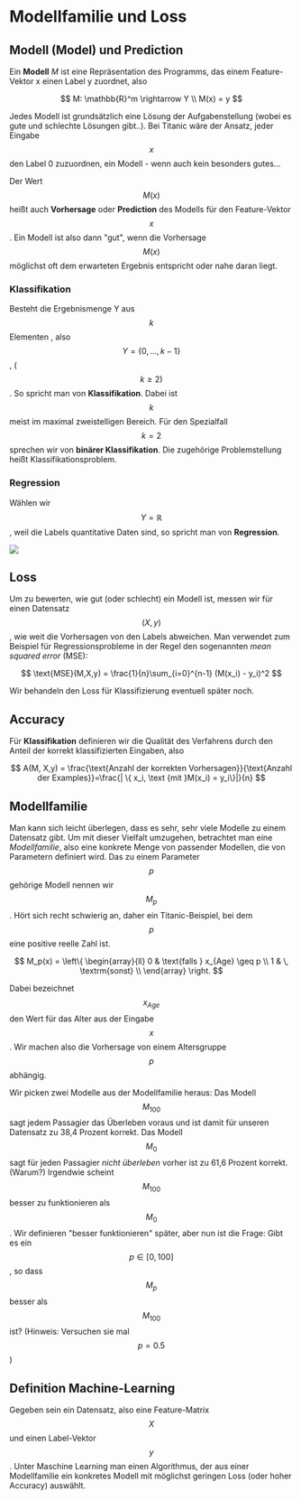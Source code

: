 # Modellfamilie und Loss

## Modell \(Model\) und Prediction

Ein **Modell** _M_ ist eine Repräsentation des Programms, das einem Feature-Vektor x einen Label y zuordnet, also

$$
M: \mathbb{R}^m \rightarrow Y \\ M(x) = y
$$

Jedes Modell ist grundsätzlich eine Lösung der Aufgabenstellung \(wobei es gute und schlechte Lösungen gibt..\). Bei Titanic wäre der Ansatz, jeder Eingabe $$x$$ den Label  0 zuzuordnen, ein Modell - wenn auch kein besonders gutes...

Der Wert $$M(x)$$ heißt auch **Vorhersage** oder **Prediction** des Modells für den Feature-Vektor $$x$$. Ein Modell ist also dann "gut", wenn die Vorhersage  $$M(x)$$ möglichst oft dem erwarteten Ergebnis entspricht oder nahe daran liegt. 

### Klassifikation

Besteht die Ergebnismenge Y aus $$k$$ Elementen , also  $$Y = \{0, \dots,k-1\}$$, \( $$k \geq 2)$$ . So spricht man von **Klassifikation**. Dabei ist  $$k$$  meist im maximal zweistelligen Bereich. Für den Spezialfall $$k=2$$ sprechen wir von **binärer Klassifikation**. Die zugehörige Problemstellung heißt Klassifikationsproblem.

### Regression

Wählen wir$$Y = \mathbb{R}$$, weil die Labels quantitative Daten sind, so spricht man von **Regression**. 

![](../../.gitbook/assets/image%20%28101%29.png)

## Loss 

Um zu bewerten, wie gut \(oder schlecht\) ein Modell ist, messen wir für einen Datensatz $$(X,y)$$, wie weit die Vorhersagen von den Labels abweichen. Man verwendet zum Beispiel für Regressionsprobleme in der Regel den sogenannten _mean squared error_ \(MSE\):

$$
\text{MSE}(M,X,y) = \frac{1}{n}\sum_{i=0}^{n-1} (M(x_i) - y_i)^2
$$

Wir behandeln den Loss für Klassifizierung eventuell später noch. 

## Accuracy

Für **Klassifikation** definieren wir die Qualität des Verfahrens durch den Anteil der korrekt klassifizierten Eingaben, also

$$
A(M, X,y) = \frac{\text{Anzahl der korrekten Vorhersagen}}{\text{Anzahl der Examples}}=\frac{| \{ x_i, \text {mit }M(x_i) = y_i\}|}{n}
$$



## Modellfamilie

Man kann sich leicht überlegen, dass es sehr, sehr viele Modelle zu einem Datensatz gibt. Um mit dieser Vielfalt umzugehen, betrachtet man eine _Modellfamilie_, also eine konkrete Menge von passender Modellen, die von Parametern definiert wird. Das zu einem Parameter $$p$$ gehörige Modell nennen wir $$M_p$$ . Hört sich recht schwierig an, daher ein Titanic-Beispiel, bei dem  $$p$$ eine positive reelle Zahl ist.

$$
M_p(x) = \left\{
\begin{array}{ll}
0 & \text{falls } x_{Age} \geq p \\
1 & \, \textrm{sonst} \\
\end{array}
\right.
$$

Dabei bezeichnet $$x_{Age}$$ den Wert für das Alter aus der Eingabe $$x$$. Wir machen also die Vorhersage von einem Altersgruppe $$p$$ abhängig.

Wir picken zwei Modelle aus der Modellfamilie heraus: Das Modell $$M_{100}$$ sagt jedem Passagier das Überleben voraus und ist damit für unseren Datensatz zu 38,4 Prozent korrekt. Das Modell $$M_{0}$$  sagt für jeden Passagier _nicht überleben_ vorher ist zu 61,6 Prozent korrekt. \(Warum?\)  Irgendwie scheint $$M_{100}$$ besser zu funktionieren als $$M_{0}$$ . Wir definieren "besser funktionieren" später, aber nun ist die Frage: Gibt es ein $$p \in [0,100]$$, so dass $$M_p$$ besser als $$M_{100}$$ ist? \(Hinweis: Versuchen sie mal $$p = 0.5$$ \)

## Definition Machine-Learning

Gegeben sein ein  Datensatz, also eine Feature-Matrix $$X$$ und einen Label-Vektor  $$y$$ . Unter Maschine Learning man einen Algorithmus, der aus einer Modellfamilie ein konkretes Modell mit möglichst geringen Loss \(oder hoher Accuracy\) auswählt.

 



